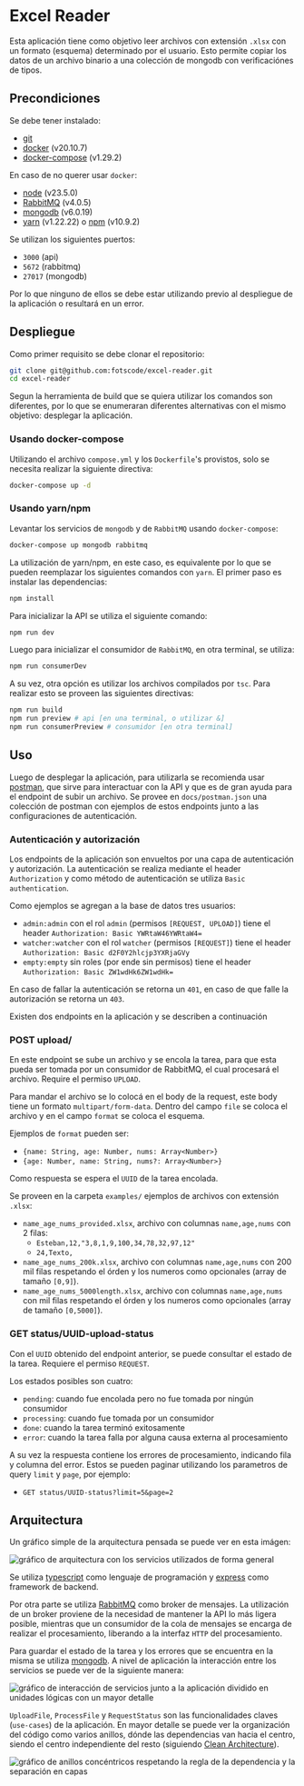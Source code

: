 # Excel Reader

Esta aplicación tiene como objetivo leer archivos con extensión `.xlsx` con un formato (esquema) determinado por el usuario. Esto permite copiar los datos de un archivo binario a una colección de mongodb con verificaciónes de tipos.

## Precondiciones

Se debe tener instalado:

- [git](https://git-scm.com/)
- [docker](https://www.docker.com/) (v20.10.7)
- [docker-compose](https://github.com/docker/compose) (v1.29.2)

En caso de no querer usar `docker`:

- [node](https://nodejs.org/en) (v23.5.0)
- [RabbitMQ](https://www.rabbitmq.com/) (v4.0.5)
- [mongodb](https://www.mongodb.com/) (v6.0.19)
- [yarn](https://classic.yarnpkg.com/en/docs) (v1.22.22) o [npm](https://www.npmjs.com/) (v10.9.2)

Se utilizan los siguientes puertos:

- `3000` (api)
- `5672` (rabbitmq)
- `27017` (mongodb)

Por lo que ninguno de ellos se debe estar utilizando previo al despliegue de la aplicación o resultará en un error.

## Despliegue

Como primer requisito se debe clonar el repositorio:

```bash
git clone git@github.com:fotscode/excel-reader.git
cd excel-reader
```

Segun la herramienta de build que se quiera utilizar los comandos son diferentes, por lo que se enumeraran diferentes alternativas con el mismo objetivo: desplegar la aplicación.

### Usando docker-compose

Utilizando el archivo `compose.yml` y los `Dockerfile`'s provistos, solo se necesita realizar la siguiente directiva:

```bash
docker-compose up -d
```

### Usando yarn/npm

Levantar los servicios de `mongodb` y de `RabbitMQ` usando `docker-compose`:

```bash
docker-compose up mongodb rabbitmq
```

La utilización de yarn/npm, en este caso, es equivalente por lo que se pueden reemplazar los siguientes comandos con `yarn`. El primer paso es instalar las dependencias:

```bash
npm install
```

Para inicializar la API se utiliza el siguiente comando:

```bash
npm run dev
```

Luego para inicializar el consumidor de `RabbitMQ`, en otra terminal, se utiliza:

```bash
npm run consumerDev
```

A su vez, otra opción es utilizar los archivos compilados por `tsc`. Para realizar esto se proveen las siguientes directivas:

```bash
npm run build
npm run preview # api [en una terminal, o utilizar &]
npm run consumerPreview # consumidor [en otra terminal]
```

## Uso

Luego de desplegar la aplicación, para utilizarla se recomienda usar [postman](https://www.postman.com/), que sirve para interactuar con la API y que es de gran ayuda para el endpoint de subir un archivo. Se provee en `docs/postman.json` una colección de postman con ejemplos de estos endpoints junto a las configuraciones de autenticación.

### Autenticación y autorización

Los endpoints de la aplicación son envueltos por una capa de autenticación y autorización. La autenticación se realiza mediante el header `Authorization` y como método de autenticación se utiliza `Basic authentication`.

Como ejemplos se agregan a la base de datos tres usuarios:

- `admin:admin` con el rol `admin` (permisos `[REQUEST, UPLOAD]`) tiene el header `Authorization: Basic YWRtaW46YWRtaW4=`
- `watcher:watcher` con el rol `watcher` (permisos `[REQUEST]`) tiene el header `Authorization: Basic d2F0Y2hlcjp3YXRjaGVy`
- `empty:empty` sin roles (por ende sin permisos) tiene el header `Authorization: Basic ZW1wdHk6ZW1wdHk=`

En caso de fallar la autenticación se retorna un `401`, en caso de que falle la autorización se retorna un `403`.

Existen dos endpoints en la aplicación y se describen a continuación

### POST upload/

En este endpoint se sube un archivo y se encola la tarea, para que esta pueda ser tomada por un consumidor de RabbitMQ, el cual procesará el archivo. Require el permiso `UPLOAD`.

Para mandar el archivo se lo colocá en el body de la request, este body tiene un formato `multipart/form-data`. Dentro del campo `file` se coloca el archivo y en el campo `format` se coloca el esquema.

Ejemplos de `format` pueden ser:

- `{name: String, age: Number, nums: Array<Number>}`
- `{age: Number, name: String, nums?: Array<Number>}`

Como respuesta se espera el `UUID` de la tarea encolada.

Se proveen en la carpeta `examples/` ejemplos de archivos con extensión `.xlsx`:

- `name_age_nums_provided.xlsx`, archivo con columnas `name,age,nums` con 2 filas:
    - `Esteban,12,"3,8,1,9,100,34,78,32,97,12"`
    - `24,Texto,`
- `name_age_nums_200k.xlsx`, archivo con columnas `name,age,nums` con 200 mil filas respetando el órden y los numeros como opcionales (array de tamaño `[0,9]`).
- `name_age_nums_5000length.xlsx`, archivo con columnas `name,age,nums` con mil filas respetando el órden y los numeros como opcionales (array de tamaño `[0,5000]`).

### GET status/UUID-upload-status

Con el `UUID` obtenido del endpoint anterior, se puede consultar el estado de la tarea. Requiere el permiso `REQUEST`.

Los estados posibles son cuatro:

- `pending`: cuando fue encolada pero no fue tomada por ningún consumidor
- `processing`: cuando fue tomada por un consumidor
- `done`: cuando la tarea terminó exitosamente
- `error`: cuando la tarea falla por alguna causa externa al procesamiento

A su vez la respuesta contiene los errores de procesamiento, indicando fila y columna del error. Estos se pueden paginar utilizando los parametros de query `limit` y `page`, por ejemplo:

- `GET status/UUID-status?limit=5&page=2`

## Arquitectura

Un gráfico simple de la arquitectura pensada se puede ver en esta imágen:

![gráfico de arquitectura con los servicios utilizados de forma general](./docs/arch_services.png)

Se utiliza [typescript](https://www.typescriptlang.org/) como lenguaje de programación y [express](https://expressjs.com/) como framework de backend.

Por otra parte se utiliza [RabbitMQ](https://www.rabbitmq.com/) como broker de mensajes. La utilización de un broker proviene de la necesidad de mantener la API lo más ligera posible, mientras que un consumidor de la cola de mensajes se encarga de realizar el procesamiento, liberando a la interfaz `HTTP` del procesamiento.

Para guardar el estado de la tarea y los errores que se encuentra en la misma se utiliza [mongodb](https://www.mongodb.com/). A nivel de aplicación la interacción entre los servicios se puede ver de la siguiente manera:

![gráfico de interacción de servicios junto a la aplicación dividido en unidades lógicas con un mayor detalle](./docs/arch_interaction.png)

`UploadFile`, `ProcessFile` y `RequestStatus` son las funcionalidades claves (`use-cases`) de la aplicación. En mayor detalle se puede ver la organización del código como varios anillos, dónde las dependencias van hacia el centro, siendo el centro independiente del resto (siguiendo [Clean Architecture](https://blog.cleancoder.com/uncle-bob/2012/08/13/the-clean-architecture.html)).

![gráfico de anillos concéntricos respetando la regla de la dependencia y la separación en capas](./docs/arch_circle.png)
